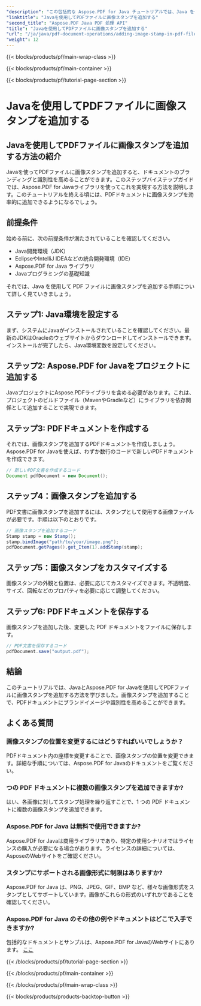 ```yaml
---
"description": "この包括的な Aspose.PDF for Java チュートリアルでは、Java を使用して PDF ファイルに画像スタンプを追加する方法を学習します。"
"linktitle": "Javaを使用してPDFファイルに画像スタンプを追加する"
"second_title": "Aspose.PDF Java PDF 処理 API"
"title": "Javaを使用してPDFファイルに画像スタンプを追加する"
"url": "/ja/java/pdf-document-operations/adding-image-stamp-in-pdf-file-using-java/"
"weight": 12
---
```


{{< blocks/products/pf/main-wrap-class >}}

{{< blocks/products/pf/main-container >}}

{{< blocks/products/pf/tutorial-page-section >}}

# Javaを使用してPDFファイルに画像スタンプを追加する


## Javaを使用してPDFファイルに画像スタンプを追加する方法の紹介

Javaを使ってPDFファイルに画像スタンプを追加すると、ドキュメントのブランディングと識別性を高めることができます。このステップバイステップガイドでは、Aspose.PDF for Javaライブラリを使ってこれを実現する方法を説明します。このチュートリアルを終える頃には、PDFドキュメントに画像スタンプを効率的に追加できるようになるでしょう。

## 前提条件

始める前に、次の前提条件が満たされていることを確認してください。

- Java開発環境（JDK）
- EclipseやIntelliJ IDEAなどの統合開発環境（IDE）
- Aspose.PDF for Java ライブラリ
- Javaプログラミングの基礎知識

それでは、Java を使用して PDF ファイルに画像スタンプを追加する手順について詳しく見ていきましょう。

## ステップ1: Java環境を設定する

まず、システムにJavaがインストールされていることを確認してください。最新のJDKはOracleのウェブサイトからダウンロードしてインストールできます。インストールが完了したら、Java環境変数を設定してください。

## ステップ2: Aspose.PDF for Javaをプロジェクトに追加する

JavaプロジェクトにAspose.PDFライブラリを含める必要があります。これは、プロジェクトのビルドファイル（MavenやGradleなど）にライブラリを依存関係として追加することで実現できます。

## ステップ3: PDFドキュメントを作成する

それでは、画像スタンプを追加するPDFドキュメントを作成しましょう。Aspose.PDF for Javaを使えば、わずか数行のコードで新しいPDFドキュメントを作成できます。

```java
// 新しいPDF文書を作成するコード
Document pdfDocument = new Document();
```

## ステップ4：画像スタンプを追加する

PDF文書に画像スタンプを追加するには、スタンプとして使用する画像ファイルが必要です。手順は以下のとおりです。

```java
// 画像スタンプを追加するコード
Stamp stamp = new Stamp();
stamp.bindImage("path/to/your/image.png");
pdfDocument.getPages().get_Item(1).addStamp(stamp);
```

## ステップ5：画像スタンプをカスタマイズする

画像スタンプの外観と位置は、必要に応じてカスタマイズできます。不透明度、サイズ、回転などのプロパティを必要に応じて調整してください。

## ステップ6: PDFドキュメントを保存する

画像スタンプを追加した後、変更した PDF ドキュメントをファイルに保存します。

```java
// PDF文書を保存するコード
pdfDocument.save("output.pdf");
```

## 結論

このチュートリアルでは、JavaとAspose.PDF for Javaを使用してPDFファイルに画像スタンプを追加する方法を学びました。画像スタンプを追加することで、PDFドキュメントにブランドイメージや識別性を高めることができます。

## よくある質問

### 画像スタンプの位置を変更するにはどうすればいいでしょうか？

PDFドキュメント内の座標を変更することで、画像スタンプの位置を変更できます。詳細な手順については、Aspose.PDF for Javaのドキュメントをご覧ください。

### つの PDF ドキュメントに複数の画像スタンプを追加できますか?

はい、各画像に対してスタンプ処理を繰り返すことで、1 つの PDF ドキュメントに複数の画像スタンプを追加できます。

### Aspose.PDF for Java は無料で使用できますか?

Aspose.PDF for Javaは商用ライブラリであり、特定の使用シナリオではライセンスの購入が必要になる場合があります。ライセンスの詳細については、AsposeのWebサイトをご確認ください。

### スタンプにサポートされる画像形式に制限はありますか?

Aspose.PDF for Java は、PNG、JPEG、GIF、BMP など、様々な画像形式をスタンプとしてサポートしています。画像がこれらの形式のいずれかであることを確認してください。

### Aspose.PDF for Java のその他の例やドキュメントはどこで入手できますか?

包括的なドキュメントとサンプルは、Aspose.PDF for JavaのWebサイトにあります。 [ここ](https://reference.aspose.com/pdf/java/.)

{{< /blocks/products/pf/tutorial-page-section >}}

{{< /blocks/products/pf/main-container >}}

{{< /blocks/products/pf/main-wrap-class >}}

{{< blocks/products/products-backtop-button >}}